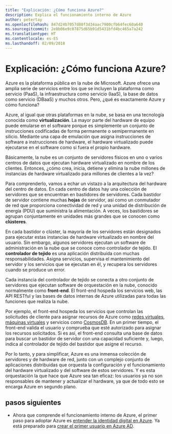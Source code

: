 ```yaml
---
title: "Explicación: ¿Cómo funciona Azure?"
description: Explica el funcionamiento interno de Azure
author: petertay
ms.openlocfilehash: 847d24b7057d80f3d34aac7900cfb64fec60a640
ms.sourcegitcommit: 2e8b06e9c07875d65b91d5431bfd4bc465a7a242
ms.translationtype: HT
ms.contentlocale: es-ES
ms.lasthandoff: 02/09/2018
---
```

# <a name="explainer-how-does-azure-work"></a>Explicación: ¿Cómo funciona Azure?

Azure es la plataforma pública en la nube de Microsoft. Azure ofrece una amplia serie de servicios entre los que se incluyen la plataforma como servicio (PaaS), la infraestructura como servicio (IaaS), la base de datos como servicio (DBaaS) y muchos otros. Pero, ¿qué es exactamente Azure y cómo funciona?

Azure, al igual que otras plataformas en la nube, se basa en una tecnología conocida como **virtualización**. La mayor parte del hardware de equipo puede emularse en el software porque es simplemente un conjunto de instrucciones codificadas de forma permanente o semipermanente en silicio. Mediante una capa de emulación que asigna instrucciones de software a instrucciones de hardware, el hardware virtualizado puede ejecutarse en el software como si fuera el propio hardware.

Básicamente, la nube es un conjunto de servidores físicos en uno o varios centros de datos que ejecutan hardware virtualizado en nombre de los clientes. Entonces, ¿cómo crea, inicia, detiene y elimina la nube millones de instancias de hardware virtualizado para millones de clientes a la vez?

Para comprenderlo, vamos a echar un vistazo a la arquitectura del hardware del centro de datos.  En cada centro de datos hay una colección de servidores que se encuentran en bastidores de servidores. Cada bastidor de servidor contiene muchas **hojas** de servidor, así como un conmutador de red que proporciona conectividad de red y una unidad de distribución de energía (PDU) que suministra la alimentación. A veces, los bastidores se agrupan conjuntamente en unidades más grandes que se conocen como **clústeres**. 

En cada bastidor o clúster, la mayoría de los servidores están designados para ejecutar estas instancias de hardware virtualizado en nombre del usuario. Sin embargo, algunos servidores ejecutan un software de administración en la nube que se conoce como controlador de tejido. El **controlador de tejido** es una aplicación distribuida con muchas responsabilidades. Asigna servicios, supervisa el mantenimiento del servidor y los servicios que se ejecutan en él, y recupera los servidores cuando se produce un error.

Cada instancia del controlador de tejido se conecta a otro conjunto de servidores que ejecutan software de orquestación en la nube, conocido normalmente como **front-end**. El front-end hospeda los servicios web, las API RESTful y las bases de datos internas de Azure utilizadas para todas las funciones que realiza la nube. 

Por ejemplo, el front-end hospeda los servicios que controlan las solicitudes de cliente para asignar recursos de Azure como [redes virtuales][vnet], [máquinas virtuales][vms] y servicios como [CosmosDB]. En un primer tiempo, el front-end valida el usuario y comprueba que esté autorizado para asignar los recursos solicitados. Si es así, el front-end consulta una base de datos para buscar un bastidor de servidor con una capacidad suficiente y, luego, indica al controlador de tejido del bastidor que asigne el recurso.

Por lo tanto, y para simplificar, Azure es una inmensa colección de servidores y de hardware de red, junto con un complejo conjunto de aplicaciones distribuidas que orquesta la configuración y el funcionamiento del hardware virtualizado y del software de estos servidores. Y es esta orquestación la que hace que Azure sea tan eficaz: los usuarios ya no son responsables de mantener y actualizar el hardware, ya que de todo esto se encarga Azure en segundo plano. 

## <a name="next-steps"></a>pasos siguientes

* Ahora que comprende el funcionamiento interno de Azure, el primer paso para adoptar Azure es [entender la identidad digital en Azure](tenant-explainer.md). Ya está preparado para [crear el primer usuario en Azure AD][docs-add-users-to-aad].

<!-- Links -->

[cosmosdb]: /azure/cosmos-db/introduction
[docs-add-users-to-aad]: /azure/active-directory/add-users-azure-active-directory?toc=/azure/architecture/cloud-adoption-guide/toc.json
[vms]: /azure/virtual-machines/
[vnet]: /azure/virtual-network/virtual-networks-overview